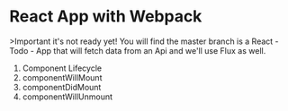 <h1>React App with Webpack</h1>
  >Important it's not ready  yet!  
You will find the master branch is a React - Todo - App that will fetch data from an Api and we'll use Flux as well.

1. Component Lifecycle
  1. componentWillMount
  2. componentDidMount
  3. componentWillUnmount
